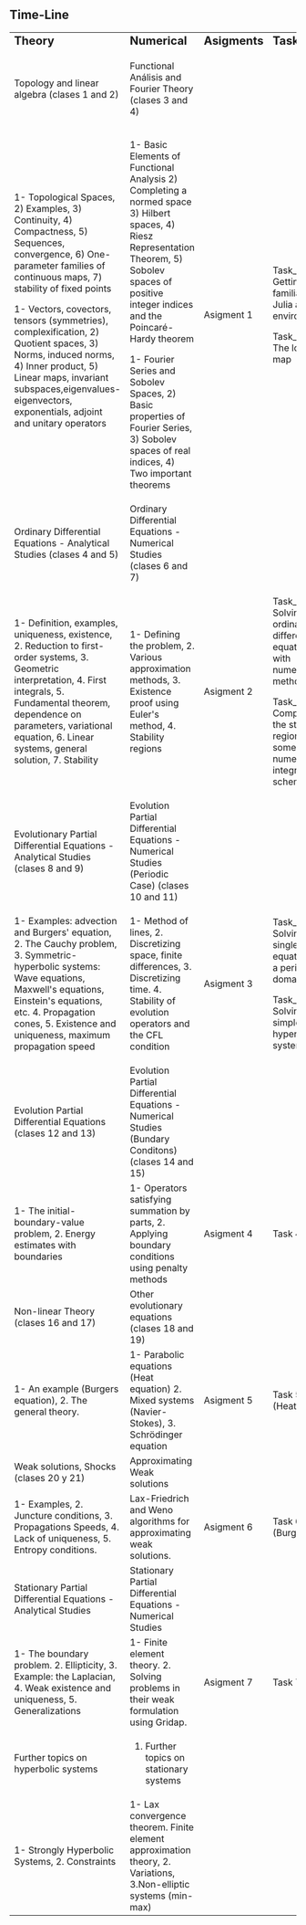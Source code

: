## Time-Line





<table border="0">
 <tr>
    <td><b style="font-size:20px">Theory</b></td>
    <td><b style="font-size:20px">Numerical</b></td>
    <td><b style="font-size:20px">Asigments</b></td>
    <td><b style="font-size:20px">Tasks</b></td>
 </tr>
<tr>

<td>

   Topology and linear algebra (clases 1 and 2)
   
   </td>
<td>

   Functional Análisis and Fourier Theory (clases 3 and 4)
   
   </td>
   <td>
   
   </td>
   <td>
   
   </td>
</tr>
   <td>
1- Topological Spaces, 2) Examples, 3) Continuity, 4) Compactness, 5) Sequences, convergence, 6) One-parameter families of continuous maps, 7) stability of fixed points

1- Vectors, covectors, tensors (symmetries), complexification, 2) Quotient spaces, 3) Norms, induced norms, 4) Inner product, 5) Linear maps, invariant subspaces,eigenvalues-eigenvectors, exponentials, adjoint and unitary operators

</td>
<td>

1- Basic Elements of Functional Analysis 2) Completing a normed space 3) Hilbert spaces, 4) Riesz Representation Theorem, 5) Sobolev spaces of positive integer indices and the Poincaré-Hardy theorem

1- Fourier Series and Sobolev Spaces, 2) Basic properties of Fourier Series, 3) Sobolev spaces of real indices, 4) Two important theorems
   
</td>

<td>
   Asigment 1

</td>
<td>

   Task_0A: Getting familiar with Julia and its environment
   
   Task_0B: The logistic map

</td>
   
<tr> 
   
<td>
Ordinary Differential Equations - Analytical Studies (clases 4 and 5)
</td>
<td>
Ordinary Differential Equations - Numerical Studies   (clases 6 and 7)
</td>
</tr><tr>
<td>
   1- Definition, examples, uniqueness, existence, 2. Reduction to first-order systems, 3. Geometric interpretation, 4. First integrals, 5. Fundamental theorem, dependence on parameters, variational equation, 6. Linear systems, general solution, 7. Stability

</td>
<td>

1- Defining the problem, 2. Various approximation methods, 3. Existence proof using Euler's method, 4. Stability regions

</td>

<td>
   Asigment 2
</td>

<td>
      
   Task_1A: Solving ordinary differential equations with numerical methods
   
   Task_1B: Computing the stability region of some numerical integration schemes
   </td>

<tr>

<td>

Evolutionary Partial Differential Equations - Analytical Studies (clases 8 and 9)
   
</td>
<td>
Evolution Partial Differential Equations - Numerical Studies (Periodic Case) (clases 10 and 11)
</td>
</tr>
<td>

1- Examples: advection and Burgers' equation, 2. The Cauchy problem, 3. Symmetric-hyperbolic systems: Wave equations, Maxwell's equations, Einstein's equations, etc. 4. Propagation cones, 5. Existence and uniqueness, maximum propagation speed

</td>
<td>

1- Method of lines, 2. Discretizing space, finite differences, 3. Discretizing time. 4. Stability of evolution operators and the CFL condition
   
</td>

<td>
Asigment 3
</td>

<td>

   Task_2A: Solving a single wave equation in a periodic domain

   Task_2B: Solving a simple hyperbolic system 
</td>

</tr>
<tr>

<td>
Evolution Partial Differential Equations (clases 12 and 13)
</td>
<td>
Evolution Partial Differential Equations - Numerical Studies (Bundary Conditons) (clases 14 and 15)
</td>
</tr>
<tr>
<td>
1- The initial-boundary-value problem, 2. Energy estimates with boundaries
</td>
<td>
1- Operators satisfying summation by parts, 2. Applying boundary conditions using penalty methods
</td>

<td>
Asigment 4
</td>
<td>
Task 4
</td>
</tr>

</tr>
<tr>

<tr>
<td>
Non-linear Theory (clases 16 and 17)
</td>
<td>
Other evolutionary equations (clases 18 and 19)
</td>
</tr>
<td>
1- An example (Burgers equation), 2. The general theory.
</td>
<td>
1-  Parabolic equations (Heat equation) 2. Mixed systems (Navier-Stokes), 3. Schrödinger equation
</td>
<td>
Asigment 5
</td>
<td>
Task 5 (Heat)
</td>
</tr>

<tr>

</tr>

<tr>
<td>
Weak solutions, Shocks (clases 20 y 21)
</td>
<td>
Approximating Weak solutions
</td>
</tr>

<tr>
<td>
1- Examples, 2. Juncture conditions, 3. Propagations Speeds, 4. Lack of uniqueness, 5. Entropy conditions.
</td>
<td>
Lax-Friedrich and Weno algorithms for approximating weak solutions.
</td>
<td>
Asigment 6
</td>
<td>
Task 6 (Burgers)
</td>
</tr>

<tr>

</tr>
<tr>
</tr>
<tr>

   <td>
Stationary Partial Differential Equations - Analytical Studies
</td>
<td>
Stationary Partial Differential Equations - Numerical Studies
</td>
</tr>
<tr>
<td>
1- The boundary problem. 2. Ellipticity, 3. Example: the Laplacian, 4. Weak existence and uniqueness, 5. Generalizations
</td>
<td>
1- Finite element theory. 2. Solving problems in their weak formulation using Gridap.
</td>
<td>
Asigment 7
</td>

<td>
Task 7
</td>
</tr>

</tr>
<tr>

<tr>
<td>
Further topics on hyperbolic systems
</td>

<td>
   
1.  Further topics on stationary systems
    
</td>
</tr>
<tr>
   <td>
   1- Strongly Hyperbolic Systems, 2. Constraints
    
   </td>
   <td>
1- Lax convergence theorem. Finite element approximation theory, 2. Variations, 3.Non-elliptic systems (min-max)
   </td>
<td>
   </td>
   <td>
   </td>

 </tr>
 
</table>
